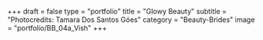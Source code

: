 +++
draft = false
type = "portfolio"
title = "Glowy Beauty"
subtitle = "Photocredits: Tamara Dos Santos Góes"
category = "Beauty-Brides"
image = "portfolio/BB_04a_Vish"
+++